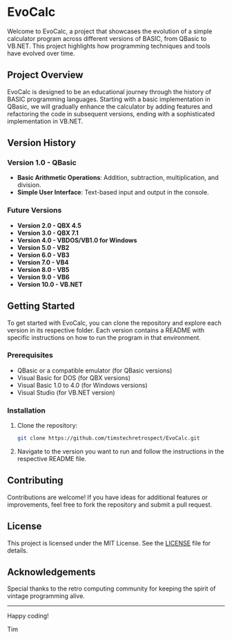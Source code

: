 # EvoCalc

Welcome to EvoCalc, a project that showcases the evolution of a simple calculator program across different versions of BASIC, from QBasic to VB.NET. This project highlights how programming techniques and tools have evolved over time.

## Project Overview

EvoCalc is designed to be an educational journey through the history of BASIC programming languages. Starting with a basic implementation in QBasic, we will gradually enhance the calculator by adding features and refactoring the code in subsequent versions, ending with a sophisticated implementation in VB.NET.

## Version History

### Version 1.0 - QBasic
- **Basic Arithmetic Operations**: Addition, subtraction, multiplication, and division.
- **Simple User Interface**: Text-based input and output in the console.

### Future Versions
- **Version 2.0 - QBX 4.5**
- **Version 3.0 - QBX 7.1**
- **Version 4.0 - VBDOS/VB1.0 for Windows**
- **Version 5.0 - VB2**
- **Version 6.0 - VB3**
- **Version 7.0 - VB4**
- **Version 8.0 - VB5**
- **Version 9.0 - VB6**
- **Version 10.0 - VB.NET**

## Getting Started

To get started with EvoCalc, you can clone the repository and explore each version in its respective folder. Each version contains a README with specific instructions on how to run the program in that environment.

### Prerequisites

- QBasic or a compatible emulator (for QBasic versions)
- Visual Basic for DOS (for QBX versions)
- Visual Basic 1.0 to 4.0 (for Windows versions)
- Visual Studio (for VB.NET version)

### Installation

1. Clone the repository:
    ```sh
    git clone https://github.com/timstechretrospect/EvoCalc.git
    ```

2. Navigate to the version you want to run and follow the instructions in the respective README file.

## Contributing

Contributions are welcome! If you have ideas for additional features or improvements, feel free to fork the repository and submit a pull request.

## License

This project is licensed under the MIT License. See the [LICENSE](LICENSE) file for details.

## Acknowledgements

Special thanks to the retro computing community for keeping the spirit of vintage programming alive.

---

Happy coding!

Tim
